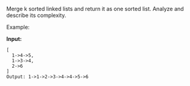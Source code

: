 Merge k sorted linked lists and return it as one sorted list. Analyze and describe its complexity.

Example:

**Input:**

    [
      1->4->5,
      1->3->4,
      2->6
    ]
    Output: 1->1->2->3->4->4->5->6